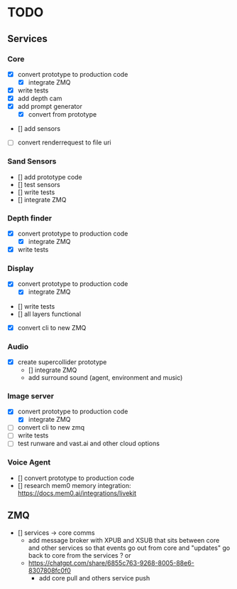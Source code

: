 # TODO

## Services

### Core

- [x] convert prototype to production code
  - [x] integrate ZMQ
- [x] write tests
- [x] add depth cam
- [x] add prompt generator
  - [x] convert from prototype
- [] add sensors
- [ ] convert renderrequest to file uri 

### Sand Sensors
- [] add prototype code
- [] test sensors
- [] write tests
- [] integrate ZMQ

### Depth finder
- [x] convert prototype to production code
  - [x] integrate ZMQ
- [x] write tests

### Display
- [x] convert prototype to production code
  - [x] integrate ZMQ
- [] write tests
- [] all layers functional
- [x] convert cli to new ZMQ

### Audio
- [x] create supercollider prototype 
  - [] integrate ZMQ
  - add surround sound (agent, environment and music)

### Image server
- [x] convert prototype to production code
  - [x] integrate ZMQ
- [ ] convert cli to new zmq
- [ ] write tests
- [ ] test runware and vast.ai and other cloud options

### Voice Agent

- [] convert prototype to production code
- [] research mem0 memory integration: https://docs.mem0.ai/integrations/livekit



## ZMQ
- [] services -> core comms
  - add message broker with XPUB and XSUB that sits between core and other services so that events go out from core and "updates" go back to core from the services ? or
  - https://chatgpt.com/share/6855c763-9268-8005-88e6-8307808fc0f0
    - add core pull and others service push